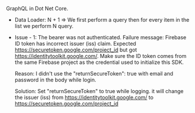 GraphQL in Dot Net Core.

* Data Loader: 
	N + 1 => We first perform a query then for every item in the list we perform N query.

* Issue - 1: 
	The bearer was not authenticated. Failure message: Firebase ID token has incorrect issuer (iss) claim.
	Expected https://securetoken.google.com/project_id but got https://identitytoolkit.google.com/.
	Make sure the ID token comes from the same Firebase project as the credential used to initialize this SDK.

	Reason: I didn't use the "returnSecureToken": true with email and password in the body while login.

	Solution: Set "returnSecureToken" to true while logging. it will change the issuer (iss) from https://identitytoolkit.google.com/ to https://securetoken.google.com/project_id

